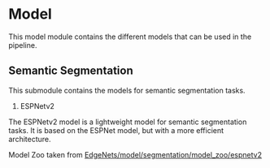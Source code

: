 # Model

This model module contains the different models that can be used in the pipeline. 

## Semantic Segmentation

This submodule contains the models for semantic segmentation tasks.

1. ESPNetv2

The ESPNetv2 model is a lightweight model for semantic segmentation tasks. It is based on the ESPNet model, but with a more efficient architecture. 
    
Model Zoo taken from [EdgeNets/model/segmentation/model_zoo/espnetv2](https://github.com/sacmehta/EdgeNets/tree/master/model/segmentation/model_zoo/espnetv2)